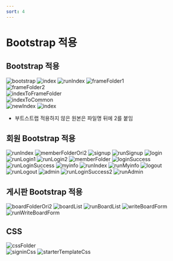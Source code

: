 ```yaml
---
sort: 4
---
```

# Bootstrap 적용

## Bootstrap 적용
![bootstrap](https://ifh.cc/g/3ASWDE.png)
![index](https://ifh.cc/g/JOIzJ0.png)
![runIndex](https://ifh.cc/g/7hgJ0B.png)
![frameFolder1](https://ifh.cc/g/PZKuEt.png)<br/>
![frameFolder2](https://ifh.cc/g/VJglUn.png)<br/>
![indexToFrameFolder](https://ifh.cc/g/AtfwHY.png)<br/>
![indexToCommon](https://ifh.cc/g/3MIv4Y.png)<br/>
![newIndex](https://ifh.cc/g/KKAC8U.png)
![index](https://ifh.cc/g/vGYsps.png)
- 부트스트랩 적용하지 않은 원본은 파일명 뒤에 2를 붙임

## 회원 Bootstrap 적용
![runIndex](https://ifh.cc/g/tatqH8.png)
![memberFolderOri2](https://ifh.cc/g/LkTKYQ.png)
![signup](https://ifh.cc/g/7hTsam.png)
![runSignup](https://ifh.cc/g/o4hg6d.png)
![login](https://ifh.cc/g/l7nFaG.png)
![runLogin1](https://ifh.cc/g/qQiwcX.png)
![runLogin2](https://ifh.cc/g/0QKllr.png)
![memberFolder](https://ifh.cc/g/0Fhupv.png)
![loginSuccess](https://ifh.cc/g/ZxpuGu.png)
![runLoginSuccess](https://ifh.cc/g/vloruY.png)
![myinfo](https://ifh.cc/g/PvH3oA.png)
![runIndex](https://ifh.cc/g/9MMKd6.png)
![runMyinfo](https://ifh.cc/g/E5eh5T.png)
![logout](https://ifh.cc/g/lcrJX5.png)
![runLogout](https://ifh.cc/g/RktJ7N.png)
![admin](https://ifh.cc/g/6YLIsW.png)
![runLoginSuccess2](https://ifh.cc/g/7Chwc2.png)
![runAdmin](https://ifh.cc/g/tBEUzX.png)

## 게시판 Bootstrap 적용
![boardFolderOri2](https://ifh.cc/g/dmx1PQ.png)
![boardList](https://ifh.cc/g/FyKp8x.png)
![runBoardList](https://ifh.cc/g/ZBpntm.png)
![writeBoardForm](https://ifh.cc/g/IQwhFN.png)
![runWriteBoardForm](https://ifh.cc/g/UW7xYZ.png)

## CSS
![cssFolder](https://ifh.cc/g/U4KCgc.png)<br/>
![signinCss](https://ifh.cc/g/GsWKAB.png)
![starterTemplateCss](https://ifh.cc/g/cssvyB.png)